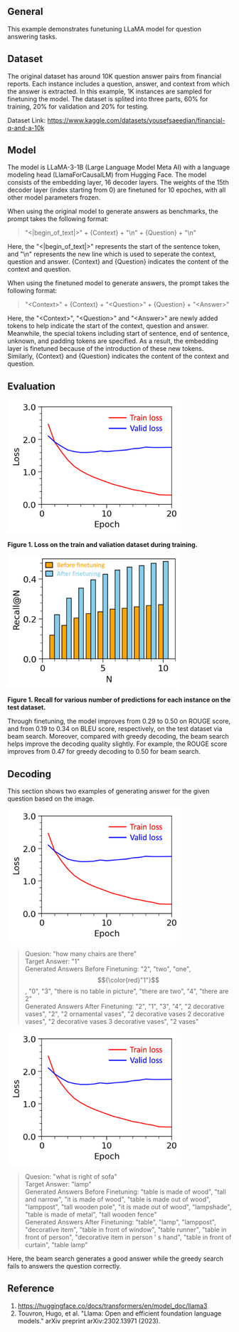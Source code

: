 ## General
This example demonstrates funetuning LLaMA model for question answering tasks. 

## Dataset
The original dataset has around 10K question answer pairs from financial reports. Each instance includes a question, answer, and context from which the answer is extracted. In this example, 1K instances are sampled for finetuning the model. The dataset is splited into three parts, 60% for training, 20% for validation and 20% for testing.

Dataset Link: https://www.kaggle.com/datasets/yousefsaeedian/financial-q-and-a-10k

## Model
The model is LLaMA-3-1B (Large Language Model Meta AI) with a language modeling head (LlamaForCausalLM) from Hugging Face. The model consists of the embedding layer, 16 decoder layers. The weights of the 15th decoder layer (index starting from 0) are finetuned for 10 epoches, with all other model parameters frozen.

When using the original model to generate answers as benchmarks, the prompt takes the following format:
> "\<|begin_of_text|\>" + {Context} + "\n" + {Question} + "\n"

Here, the "\<|begin_of_text|\>" represents the start of the sentence token, and "\n" represents the new line which is used to seperate the context, question and answer. {Context} and {Question} indicates the content of the context and question.

When using the finetuned model to generate answers, the prompt takes the following format:
> "\<Context\>" + {Context} + "\<Question\>" + {Question} + "\<Answer\>"

Here, the "\<Context\>", "\<Question\>" and "\<Answer\>" are newly added tokens to help indicate the start of the context, question and answer. Meanwhile, the special tokens including start of sentence, end of sentence, unknown, and padding tokens are specified. As a result, the embedding layer is finetuned because of the introduction of these new tokens. Similarly, {Context} and {Question} indicates the content of the context and question.

## Evaluation
<img src="figures/train_valid_loss.png" height="300" />

**Figure 1. Loss on the train and valiation dataset during training.**

<img src="figures/recall.png" height="300" />

**Figure 1. Recall for various number of predictions for each instance on the test dataset.**

Through finetuning, the model improves from 0.29 to 0.50 on ROUGE score, and from 0.19 to 0.34 on BLEU score, respectively, on the test dataset via beam search. Moreover, compared with greedy decoding, the beam search helps improve the decoding quality slightly. For example, the ROUGE score improves from 0.47 for greedy decoding to 0.50 for beam search. 

## Decoding
This section shows two examples of generating answer for the given question based on the image. 

<img src="figures/train_valid_loss.png" height="300" />

> Quesion: "how many chairs are there" <br/>
> Target Answer: "1" <br/>
> Generated Answers Before Finetuning: "2", "two", "one", $${\color{red}"1"}$$, "0", "3", "there is no table in picture", "there are two", "4", "there are 2" <br/>
> Generated Answers After Finetuning: "2", "1", "3", "4", "2 decorative vases", "2", "2 ornamental vases", "2 decorative vases 2 decorative vases", "2 decorative vases 3 decorative vases", "2 vases"

<img src="figures/train_valid_loss.png" height="300" />

> Quesion: "what is right of sofa" <br/>
> Target Answer: "lamp" <br/>
> Generated Answers Before Finetuning: "table is made of wood", "tall and narrow", "it is made of wood", "table is made out of wood", "lamppost", "tall wooden pole", "it is made out of wood", "lampshade", "table is made of metal", "tall wooden fence" <br/>
> Generated Answers After Finetuning: "table", "lamp", "lamppost", "decorative item", "table in front of window", "table runner", "table in front of person", "decorative item in person ' s hand", "table in front of curtain", "table lamp"


Here, the beam search generates a good answer while the greedy search fails to answers the question correctly.

## Reference
1. https://huggingface.co/docs/transformers/en/model_doc/llama3
2. Touvron, Hugo, et al. "Llama: Open and efficient foundation language models." arXiv preprint arXiv:2302.13971 (2023).
